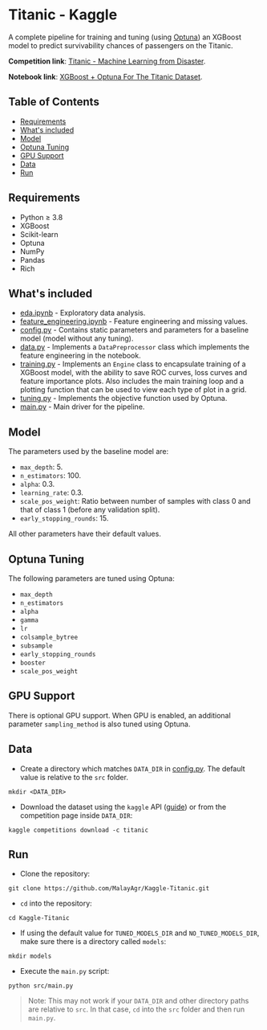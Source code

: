 # <!-- omit in toc --> Titanic - Kaggle

A complete pipeline for training and tuning (using [Optuna](https://optuna.org/)) an XGBoost model to predict survivability chances of passengers on the Titanic.

**Competition link**: [Titanic - Machine Learning from Disaster](https://www.kaggle.com/c/titanic).

**Notebook link**: [XGBoost + Optuna For The Titanic Dataset](https://www.kaggle.com/defcodeking/xgboost-optuna-for-the-titanic-dataset).

## <!-- omit in toc --> Table of Contents

- [Requirements](#requirements)
- [What's included](#whats-included)
- [Model](#model)
- [Optuna Tuning](#optuna-tuning)
- [GPU Support](#gpu-support)
- [Data](#data)
- [Run](#run)

## Requirements

- Python &ge; 3.8
- XGBoost
- Scikit-learn
- Optuna
- NumPy
- Pandas
- Rich

## What's included

- [eda.ipynb](eda.ipynb) - Exploratory data analysis.
- [feature_engineering.ipynb](feature_engineering.ipynb) - Feature engineering and missing values.
- [config.py](src/config.py) - Contains static parameters and parameters for a baseline model (model without any tuning).
- [data.py](src/data.py) - Implements a `DataPreprocessor` class which implements the feature engineering in the notebook.
- [training.py](src/training.py) - Implements an `Engine` class to encapsulate training of a XGBoost model, with the ability to save ROC curves, loss curves and feature importance plots. Also includes the main training loop and a plotting function that can be used to view each type of plot in a grid.
- [tuning.py](src/tuning.py) - Implements the objective function used by Optuna.
- [main.py](src/main.py) - Main driver for the pipeline.

## Model

The parameters used by the baseline model are:

- `max_depth`: 5.
- `n_estimators`: 100.
- `alpha`: 0.3.
- `learning_rate`: 0.3.
- `scale_pos_weight`: Ratio between number of samples with class 0 and that of class 1 (before any validation split).
- `early_stopping_rounds`: 15.

All other parameters have their default values.

## Optuna Tuning

The following parameters are tuned using Optuna:

- `max_depth`
- `n_estimators`
- `alpha`
- `gamma`
- `lr`
- `colsample_bytree`
- `subsample`
- `early_stopping_rounds`
- `booster`
- `scale_pos_weight`

## GPU Support

There is optional GPU support. When GPU is enabled, an additional parameter `sampling_method` is also tuned using Optuna.

## Data

- Create a directory which matches `DATA_DIR` in [config.py](src/config.py). The default value is relative to the `src` folder.

```shell
mkdir <DATA_DIR>
```

- Download the dataset using the `kaggle` API ([guide](https://github.com/Kaggle/kaggle-api)) or from the competition page inside `DATA_DIR`:

```shell
kaggle competitions download -c titanic
```

## Run

- Clone the repository:

```shell
git clone https://github.com/MalayAgr/Kaggle-Titanic.git
```

- `cd` into the repository:

```shell
cd Kaggle-Titanic
```

- If using the default value for `TUNED_MODELS_DIR` and `NO_TUNED_MODELS_DIR`, make sure there is a directory called `models`:

```shell
mkdir models
```

- Execute the `main.py` script:

```shell
python src/main.py
```

> Note: This may not work if your `DATA_DIR` and other directory paths are relative to `src`. In that case, `cd` into the `src` folder and then run `main.py`.
